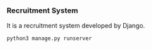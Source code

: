 ### Recruitment System
It is a recruitment system developed by Django.

```python
python3 manage.py runserver
```